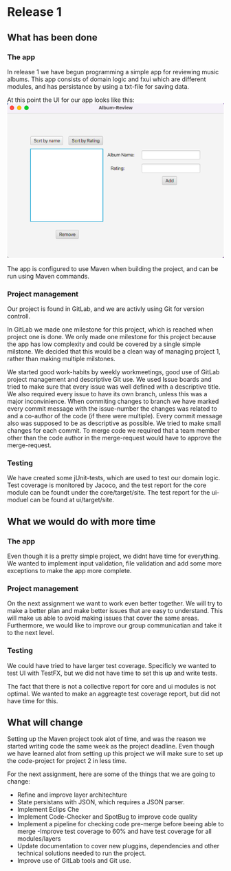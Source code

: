 # Release 1

## What has been done
### The app
In release 1 we have begun programming a simple app for reviewing music albums. This app consists of domain logic and fxui which are different modules, and has persistance by using a txt-file for saving data. 

At this point the UI for our app looks like this:
![UI project1](<./assets/Skjermbilde 2023-09-21 kl. 10.08.08.png>)

The app is configured to use Maven when building the project, and can be run using Maven commands.

###  Project management
Our project is found in GitLab, and we are activly using Git for version controll. 

In GitLab we made one milestone for this project, which is reached when project one is done. We only made one milestone for this project because the app has low complexity and could be covered by a single simple milstone. We decided that this would be a clean way of managing project 1, rather than making multiple milstones. 

We started good work-habits by weekly workmeetings, good use of GitLab project management and descriptive Git use. 
We used Issue boards and tried to make sure that every issue was well defined with a descriptive title. 
We also required every issue to have its own branch, unless this was a major inconvinience. When commiting changes to branch we have marked every commit message with the issue-number the changes was related to and a co-author of the code (if there were multiple). Every commit message also was supposed to be as descriptive as possible. We tried to make small changes for each commit. 
To merge code we required that a team member other than the code author in the merge-request would have to approve the merge-request.




### Testing
We have created some jUnit-tests, which are used to test our domain logic. Test coverage is monitored by Jacoco, and the test report for the core module can be foundt under the core/target/site. The test report for the ui-moduel can be found at ui/target/site. 


## What we would do with more time
### The app
Even though it is a pretty simple project, we didnt have time for everything. We wanted to implement input validation, file validation and add some more exceptions to make the app more complete.


### Project management
On the next assignment we want to work even better together. We will try to make a better plan and make better issues that are easy to understand. This will make us able to avoid making issues that cover the same areas. Furthermore, we would like to improve our group communicatian and take it to the next level.


### Testing 
We could have tried to have larger test coverage. Specificly we wanted to test UI with TestFX, but we did not have time to set this up and write tests. 

The fact that there is not a collective report for core and ui modules is not optimal. We wanted to make an aggreagte test coverage report, but did not have time for this.

## What will change
Setting up the Maven project took alot of time, and was the reason we started writing code the same week as the project deadline. Even though we have learned alot from setting up this project we will make sure to set up the code-project for project 2 in less time. 

For the next assignment, here are some of the things that we are going to change:
- Refine and improve layer architechture
- State persistans with JSON, which requires a JSON parser.
- Implement Eclips Che
- Implement Code-Checker and SpotBug to improve code quality
- Implement a pipeline for checking code pre-merge before beeing able to merge
-Improve test coverage to 60% and have test coverage for all modules/layers
- Update documentation to cover new pluggins, dependencies and other technical solutions needed to run the project.
- Improve use of GitLab tools and Git use. 


